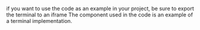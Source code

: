 if you want to use the code as an example in your project, be sure to export the terminal to an iframe The component used in the code is an example of a terminal implementation.